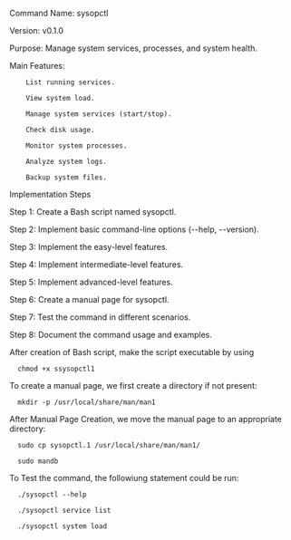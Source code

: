 Command Name: sysopctl
	
 Version: v0.1.0
	
 Purpose: Manage system services, processes, and system health.
	
 Main Features:
		
  		List running services.
		
  		View system load.
		
  		Manage system services (start/stop).
		
  		Check disk usage.
		
  		Monitor system processes.
		
  		Analyze system logs.
		
  		Backup system files.


Implementation Steps

Step 1: Create a Bash script named sysopctl.

Step 2: Implement basic command-line options (--help, --version).

Step 3: Implement the easy-level features.

Step 4: Implement intermediate-level features.

Step 5: Implement advanced-level features.

Step 6: Create a manual page for sysopctl.

Step 7: Test the command in different scenarios.

Step 8: Document the command usage and examples.

After creation of Bash script, make the script executable by using 
     
      chmod +x ssysopctl1


To create a manual page, we first create a directory if not present:
      
      mkdir -p /usr/local/share/man/man1


After Manual Page Creation, we move the manual page to an appropriate directory:
      
      sudo cp sysopctl.1 /usr/local/share/man/man1/
      
      sudo mandb

To Test the command, the followiung statement could be run:
      
      ./sysopctl --help
      
      ./sysopctl service list
      
      ./sysopctl system load
